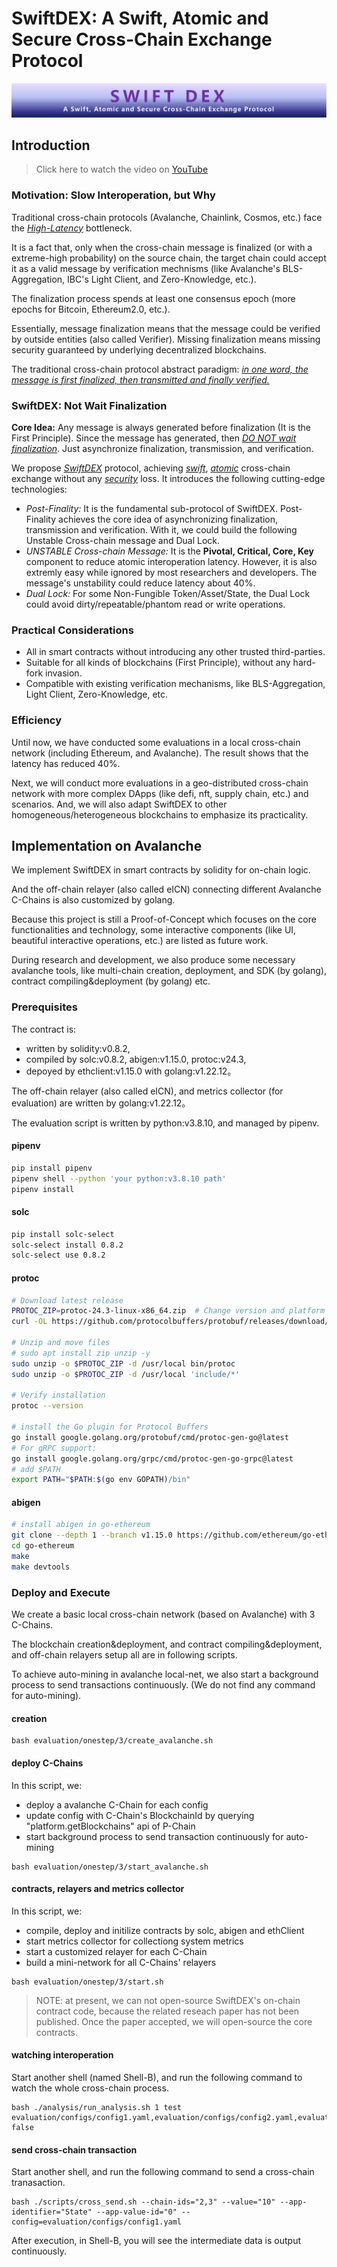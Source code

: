 # SwiftDEX: A Swift, Atomic and Secure Cross-Chain Exchange Protocol

<!-- 

Abstract: what is SwiftDEX, core technologies, and efficiency, features (especially reproducibility, practicality)

A figure (finally to do it)

 -->

![SwiftDEX Architecture](images/swiftdex.png)

<!-- *Figure 1: SwiftDEX Architecture. The protocol introduces Post-Finality, UNSTABLE Cross-chain Message, and Dual Lock mechanisms to achieve swift, atomic and secure cross-chain exchanges. Messages are transmitted immediately after generation without waiting for finalization, while verification is performed asynchronously to maintain security.* -->


## Introduction

> Click here to watch the video on [YouTube](https://www.youtube.com/watch?v=uDaLQPcVXYQ)

<!-- <u>**Slow Interoperations:**</u> -->

### Motivation: Slow Interoperation, but Why

Traditional cross-chain protocols (Avalanche, Chainlink, Cosmos, etc.) face the <u>*High-Latency*</u> bottleneck.

<!-- <u>**Why Slow:**</u> -->

<!-- ### Why Slow: -->

It is a fact that, only when the cross-chain message is finalized (or with a extreme-high probability) on the source chain, the target chain could accept it as a valid message by verification mechnisms (like Avalanche's BLS-Aggregation, IBC's Light Client, and Zero-Knowledge, etc.).

The finalization process spends at least one consensus epoch (more epochs for Bitcoin, Ethereum2.0, etc.). 

Essentially, message finalization means that the message could be verified by outside entities (also called Verifier). Missing finalization means missing security guaranteed by underlying decentralized blockchains. 

The traditional cross-chain protocol abstract paradigm: <u>*in one word, the message is first finalized, then transmitted and finally verified.*</u>

<!-- <u>**Core Idea with One-Word:**</u> -->

### SwiftDEX: Not Wait Finalization

**Core Idea:** Any message is always generated before finalization (It is the First Principle). Since the message has generated, then <u>*DO NOT wait finalization*</u>. Just asynchronize finalization, transmission, and verification.

<!-- <u>**SwiftDEX:**</u> -->

We propose <u>*SwiftDEX*</u> protocol, achieving <u>*swift*</u>, <u>*atomic*</u> cross-chain exchange without any <u>*security*</u> loss. It introduces the following cutting-edge technologies:

- *Post-Finality:* It is the fundamental sub-protocol of SwiftDEX. Post-Finality achieves the core idea of asynchronizing finalization, transmission and verification. With it, we could build the following Unstable Cross-chain message and Dual Lock.
- *UNSTABLE Cross-chain Message:* It is the **Pivotal, Critical, Core, Key** component to reduce atomic interoperation latency. However, it is also extremly easy while ignored by most researchers and developers. The message's unstability could reduce latency about 40%.
- *Dual Lock:* For some Non-Fungible Token/Asset/State, the Dual Lock could avoid dirty/repeatable/phantom read or write operations.

<!-- 
**Challenges:**

- (*Secure*) How to guarantee message validity?
  - We propose the one-way protocol 
- (*Atomic*) How to keep atomicity?
  - SwiftDEX, pro 
-->

<!-- <u>**Practical Considerations:**</u> -->

### Practical Considerations

- All in smart contracts without introducing any other trusted third-parties.
- Suitable for all kinds of blockchains (First Principle), without any hard-fork invasion.
- Compatible with existing verification mechanisms, like BLS-Aggregation, Light Client, Zero-Knowledge, etc.
  
<!-- <u>**Efficiency:**</u> -->

### Efficiency

Until now, we have conducted some evaluations in a local cross-chain network (including Ethereum, and Avalanche). The result shows that the latency has reduced 40%.

Next, we will conduct more evaluations in a geo-distributed cross-chain network with more complex DApps (like defi, nft, supply chain, etc.) and scenarios. And, we will also adapt SwiftDEX to other homogeneous/heterogeneous blockchains to emphasize its practicality.

## Implementation on Avalanche

We implement SwiftDEX in smart contracts by solidity for on-chain logic.

And the off-chain relayer (also called eICN) connecting different Avalanche C-Chains is also customized by golang.

Because this project is still a Proof-of-Concept which focuses on the core functionalities and technology, some interactive components (like UI, beautiful interactive operations, etc.) are listed as future work.

During research and development, we also produce some necessary avalanche tools, like multi-chain creation, deployment, and SDK (by golang), contract compiling&deployment (by golang) etc.

### Prerequisites

The contract is:

- written by solidity:v0.8.2,
- compiled by solc:v0.8.2, abigen:v1.15.0, protoc:v24.3,
- depoyed by ethclient:v1.15.0 with golang:v1.22.12。

The off-chain relayer (also called eICN), and metrics collector (for evaluation) are written by golang:v1.22.12。

The evaluation script is written by python:v3.8.10, and managed by pipenv.

#### pipenv

```bash
pip install pipenv
pipenv shell --python 'your python:v3.8.10 path'
pipenv install
```

#### solc

```bash
pip install solc-select
solc-select install 0.8.2
solc-select use 0.8.2
```

#### protoc

```bash
# Download latest release
PROTOC_ZIP=protoc-24.3-linux-x86_64.zip  # Change version and platform accordingly
curl -OL https://github.com/protocolbuffers/protobuf/releases/download/v24.3/$PROTOC_ZIP

# Unzip and move files
# sudo apt install zip unzip -y
sudo unzip -o $PROTOC_ZIP -d /usr/local bin/protoc
sudo unzip -o $PROTOC_ZIP -d /usr/local 'include/*'

# Verify installation
protoc --version

# install the Go plugin for Protocol Buffers
go install google.golang.org/protobuf/cmd/protoc-gen-go@latest
# For gRPC support:
go install google.golang.org/grpc/cmd/protoc-gen-go-grpc@latest
# add $PATH
export PATH="$PATH:$(go env GOPATH)/bin"
```

#### abigen

```bash
# install abigen in go-ethereum
git clone --depth 1 --branch v1.15.0 https://github.com/ethereum/go-ethereum.git
cd go-ethereum
make
make devtools
```

### Deploy and Execute

We create a basic local cross-chain network (based on Avalanche) with 3 C-Chains.

The blockchain creation&deployment, and contract compiling&deployment, and off-chain relayers setup all are in following scripts.

To achieve auto-mining in avalanche local-net, we also start a background process to send transactions continuously. (We do not find any command for auto-mining).

#### creation

```shell
bash evaluation/onestep/3/create_avalanche.sh
```

#### deploy C-Chains

In this script, we:

- deploy a avalanche C-Chain for each config
- update config with C-Chain's BlockchainId by querying "platform.getBlockchains" api of P-Chain
- start background process to send transaction continuously for auto-mining

```shell
bash evaluation/onestep/3/start_avalanche.sh
```

#### contracts, relayers and metrics collector

In this script, we:

- compile, deploy and initilize contracts by solc, abigen and ethClient
- start metrics collector for collectiong system metrics
- start a customized relayer for each C-Chain
- build a mini-network for all C-Chains' relayers

```shell
bash evaluation/onestep/3/start.sh 
```

> NOTE: at present, we can not open-source SwiftDEX's on-chain contract code, because the related reseach paper has not been published. Once the paper accepted, we will open-source the core contracts.

#### watching interoperation

Start another shell (named Shell-B), and run the following command to watch the whole cross-chain process.

```shell
bash ./analysis/run_analysis.sh 1 test evaluation/configs/config1.yaml,evaluation/configs/config2.yaml,evaluation/configs/config3.yaml false 
```

#### send cross-chain transaction

Start another shell, and run the following command to send a cross-chain tranasaction.

```shell
bash ./scripts/cross_send.sh --chain-ids="2,3" --value="10" --app-identifier="State" --app-value-id="0" --config=evaluation/configs/config1.yaml
```

After execution, in Shell-B, you will see the intermediate data is output continuously.
